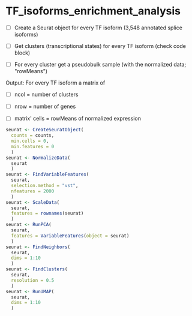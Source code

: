 # TF_isoforms_enrichment_analysis

- [ ] Create a Seurat object for every TF isoform (3,548 annotated splice isoforms)

- [ ] Get clusters (transcriptional states) for every TF isoform (check code block)

- [ ] For every cluster get a pseudobulk sample (with the normalized data; "rowMeans")

Output: For every TF isoform a matrix of 

- [ ] ncol = number of clusters
  
- [ ] nrow = number of genes
  
- [ ] matrix' cells = rowMeans of normalized expression

```r
seurat <- CreateSeuratObject(
  counts = counts, 
  min.cells = 0, 
  min.features = 0
  )
seurat <- NormalizeData(
  seurat
  )
seurat <- FindVariableFeatures(
  seurat, 
  selection.method = "vst", 
  nfeatures = 2000
  )
seurat <- ScaleData(
  seurat, 
  features = rownames(seurat)
  )
seurat <- RunPCA(
  seurat, 
  features = VariableFeatures(object = seurat)
  )
seurat <- FindNeighbors(
  seurat, 
  dims = 1:10
  )
seurat <- FindClusters(
  seurat, 
  resolution = 0.5
  )
seurat <- RunUMAP(
  seurat, 
  dims = 1:10
  )
```
